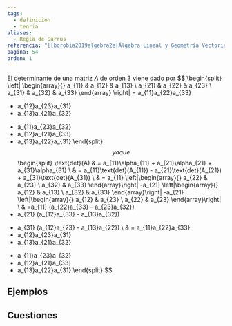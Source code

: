 ```yaml
---
tags:
  - definicion
  - teoria
aliases:
  - Regla de Sarrus
referencia: "[[borobia2019algebra2e|Álgebra Lineal y Geometría Vectorial (2a ed)]]"
pagina: 54
orden: 1
---
```

El determinante de una matriz $A$ de orden $3$ viene dado por
$$
\begin{split}
\left|
\begin{array}{}
a_{11} & a_{12} & a_{13} \\
a_{21} & a_{22} & a_{23} \\
a_{31} & a_{32} & a_{33}
\end{array}
\right|
 = a_{11}a_{22}a_{33}
 + a_{12}a_{23}a_{31}
 + a_{13}a_{21}a_{32}
 - a_{11}a_{23}a_{32}
 - a_{12}a_{21}a_{33}
 - a_{13}a_{22}a_{31}
\end{split}
$$
ya que
$$
\begin{split}
\text{det}(A) & = a_{11}\alpha_{11} + a_{21}\alpha_{21} + a_{31}\alpha_{31} \\
& = a_{11}\text{det}(A_{11}) - a_{21}\text{det}(A_{21}) + a_{31}\text{det}(A_{31}) \\
& = a_{11}
\left|\begin{array}{}
a_{22} & a_{23} \\
a_{32} & a_{33}
\end{array}\right|
-a_{21}
\left|\begin{array}{}
a_{12} & a_{13} \\
a_{32} & a_{33}
\end{array}\right|
-a_{21}
\left|\begin{array}{}
a_{12} & a_{23} \\
a_{22} & a_{23}
\end{array}\right| \\
& =a_{11} (a_{22}a_{33} - a_{23}a_{32})
- a_{21} (a_{12}a_{33} - a_{13}a_{32})
+ a_{31} (a_{12}a_{23} - a_{13}a_{22}) \\
& = a_{11}a_{22}a_{33}
 + a_{12}a_{23}a_{31}
 + a_{13}a_{21}a_{32}
 - a_{11}a_{23}a_{32}
 - a_{12}a_{21}a_{33}
 - a_{13}a_{22}a_{31}
\end{split}
$$

## Ejemplos

## Cuestiones
